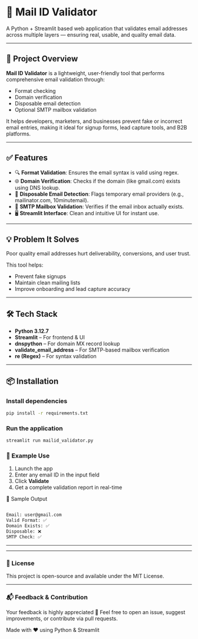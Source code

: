 # 📧 Mail ID Validator

A Python + Streamlit based web application that validates email addresses across multiple layers — ensuring real, usable, and quality email data.

---

## 🚀 Project Overview

**Mail ID Validator** is a lightweight, user-friendly tool that performs comprehensive email validation through:

- Format checking
- Domain verification
- Disposable email detection
- Optional SMTP mailbox validation

It helps developers, marketers, and businesses prevent fake or incorrect email entries, making it ideal for signup forms, lead capture tools, and B2B platforms.

---

## ✅ Features

- 🔍 **Format Validation**: Ensures the email syntax is valid using regex.
- 🌐 **Domain Verification**: Checks if the domain (like gmail.com) exists using DNS lookup.
- 🚫 **Disposable Email Detection**: Flags temporary email providers (e.g., mailinator.com, 10minutemail).
- 📡 **SMTP Mailbox Validation**: Verifies if the email inbox actually exists.
- 🖥️ **Streamlit Interface**: Clean and intuitive UI for instant use.

---

## 💡 Problem It Solves

Poor quality email addresses hurt deliverability, conversions, and user trust.

This tool helps:
- Prevent fake signups
- Maintain clean mailing lists
- Improve onboarding and lead capture accuracy

---

## 🛠️ Tech Stack

- **Python 3.12.7**
- **Streamlit** – For frontend & UI
- **dnspython** – For domain MX record lookup
- **validate_email_address** – For SMTP-based mailbox verification
- **re (Regex)** – For syntax validation

---

## 📦 Installation

### Install dependencies

```bash
pip install -r requirements.txt
```

### Run the application

```bash
streamlit run mailid_validator.py
```



### 🔄 Example Use

1. Launch the app  
2. Enter any email ID in the input field  
3. Click **Validate**  
4. Get a complete validation report in real-time  

📁 Sample Output

```bash

Email: user@gmail.com  
Valid Format: ✅  
Domain Exists: ✅  
Disposable: ❌  
SMTP Check: ✅  
```
---



---

### 📄 License
This project is open-source and available under the MIT License.

---
### 📬 Feedback & Contribution
Your feedback is highly appreciated 🙌
Feel free to open an issue, suggest improvements, or contribute via pull requests.

Made with ❤️ using Python & Streamlit




